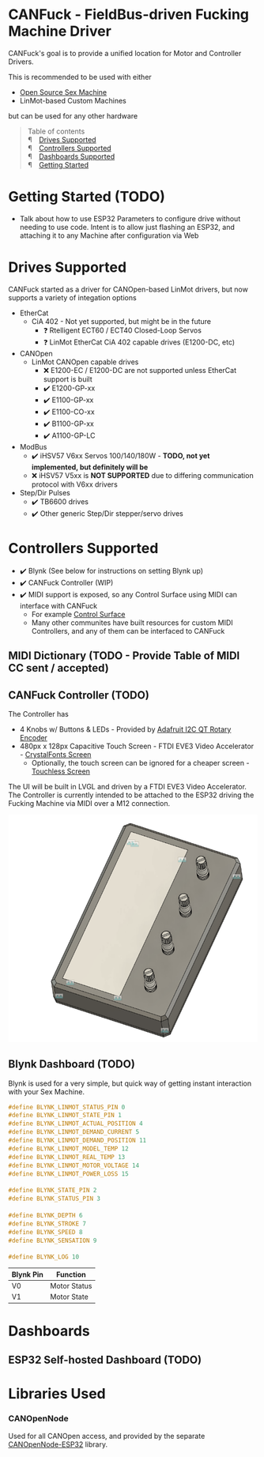 # CANFuck - FieldBus-driven Fucking Machine Driver
CANFuck's goal is to provide a unified location for Motor and Controller Drivers.

This is recommended to be used with either
- [Open Source Sex Machine]()
- LinMot-based Custom Machines

but can be used for any other hardware

> Table of contents  
> <span class="mono">¶</span>&emsp;[Drives Supported](#drives-supported)  
> <span class="mono">¶</span>&emsp;[Controllers Supported](#controllers-supported)  
> <span class="mono">¶</span>&emsp;[Dashboards Supported](#dashboards-supported)  
> <span class="mono">¶</span>&emsp;[Getting Started](#getting-started)  

<a name="getting-started"></a>
# Getting Started (TODO)
- Talk about how to use ESP32 Parameters to configure drive without needing to use code. Intent is to allow just flashing an ESP32, and attaching it to any Machine after configuration via Web

<a name="drives-supported"></a>
# Drives Supported
CANFuck started as a driver for CANOpen-based LinMot drivers, but now supports a variety of integation options
- EtherCat
  - CiA 402 - Not yet supported, but might be in the future
    - :question: Rtelligent ECT60 / ECT40 Closed-Loop Servos
    - :question: LinMot EtherCat CiA 402 capable drives (E1200-DC, etc)
- CANOpen
  - LinMot CANOpen capable drives
    - :x: E1200-EC / E1200-DC are not supported unless EtherCat support is built
    - :heavy_check_mark: E1200-GP-xx
    - :heavy_check_mark: E1100-GP-xx
    - :heavy_check_mark: E1100-CO-xx
    - :heavy_check_mark: B1100-GP-xx
    - :heavy_check_mark: A1100-GP-LC
- ModBus
  - :heavy_check_mark: iHSV57 V6xx Servos 100/140/180W - **TODO, not yet implemented, but definitely will be**
  - :x: iHSV57 V5xx is **NOT SUPPORTED** due to differing communication protocol with V6xx drivers
- Step/Dir Pulses
  - :heavy_check_mark: TB6600 drives
  - :heavy_check_mark: Other generic Step/Dir stepper/servo drives

<a name="controllers-supported"></a>
# Controllers Supported
- :heavy_check_mark: Blynk (See below for instructions on setting Blynk up)
- :heavy_check_mark: CANFuck Controller (WIP)
- :heavy_check_mark: MIDI support is exposed, so any Control Surface using MIDI can interface with CANFuck
  - For example [Control Surface](https://github.com/tttapa/Control-Surface)
  - Many other communites have built resources for custom MIDI Controllers, and any of them can be interfaced to CANFuck

## MIDI Dictionary (TODO - Provide Table of MIDI CC sent / accepted)

## CANFuck Controller (TODO)
The Controller has 
- 4 Knobs w/ Buttons & LEDs - Provided by [Adafruit I2C QT Rotary Encoder](https://www.adafruit.com/product/4991)
- 480px x 128px Capacitive Touch Screen - FTDI EVE3 Video Accelerator - [CrystalFonts Screen](https://www.crystalfontz.com/product/cfaf480128a0039tca11-480x128-eve-bar-tft-lcd)
  - Optionally, the touch screen can be ignored for a cheaper screen - [Touchless Screen](https://www.crystalfontz.com/product/cfaf480128a0039tna11-480x128-eve-1u-display)

The UI will be built in LVGL and driven by a FTDI EVE3 Video Accelerator.
The Controller is currently intended to be attached to the ESP32 driving the Fucking Machine via MIDI over a M12 connection.

![Controller Mockup](/docs/controller-mockup.png)

## Blynk Dashboard (TODO)
Blynk is used for a very simple, but quick way of getting instant interaction with your Sex Machine.

```cpp
#define BLYNK_LINMOT_STATUS_PIN 0
#define BLYNK_LINMOT_STATE_PIN 1
#define BLYNK_LINMOT_ACTUAL_POSITION 4
#define BLYNK_LINMOT_DEMAND_CURRENT 5
#define BLYNK_LINMOT_DEMAND_POSITION 11
#define BLYNK_LINMOT_MODEL_TEMP 12
#define BLYNK_LINMOT_REAL_TEMP 13
#define BLYNK_LINMOT_MOTOR_VOLTAGE 14
#define BLYNK_LINMOT_POWER_LOSS 15

#define BLYNK_STATE_PIN 2
#define BLYNK_STATUS_PIN 3

#define BLYNK_DEPTH 6
#define BLYNK_STROKE 7
#define BLYNK_SPEED 8
#define BLYNK_SENSATION 9

#define BLYNK_LOG 10
```

| Blynk Pin  | Function |
| ------------- | ------------- |
| V0 | Motor Status  |
| V1  | Motor State  |

<a name="dashboards-supported"></a>
# Dashboards
## ESP32 Self-hosted Dashboard (TODO)


# Libraries Used
### CANOpenNode
Used for all CANOpen access, and provided by the separate [CANOpenNode-ESP32](https://github.com/zylos146/CANOpenNode-ESP32) library.

